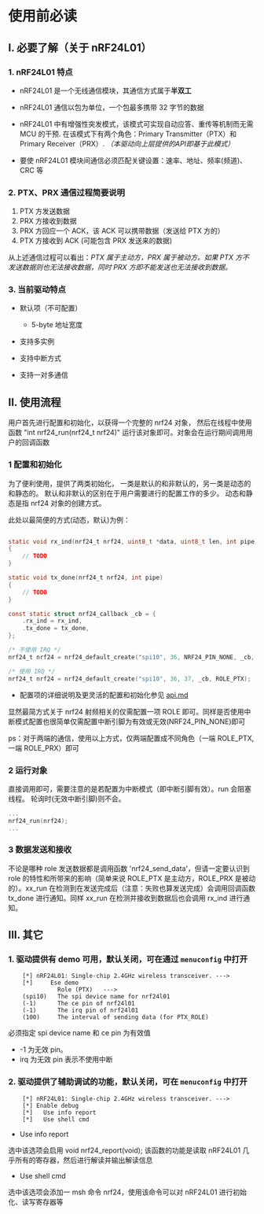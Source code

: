 # 使用前必读

## I. 必要了解（关于 nRF24L01）

### 1. nRF24L01 特点

- nRF24L01 是一个无线通信模块，其通信方式属于**半双工**

- nRF24L01 通信以包为单位，一个包最多携带 32 字节的数据

- nRF24L01 中有增强性突发模式，该模式可实现自动应答、重传等机制而无需 MCU 的干预. 在该模式下有两个角色：Primary Transmitter（PTX）和 Primary Receiver（PRX）. _（本驱动向上层提供的API即基于此模式）_

- 要使 nRF24L01 模块间通信必须匹配关键设置：速率、地址、频率(频道)、CRC 等

### 2. PTX、PRX 通信过程**简要说明**

1. PTX 方发送数据
2. PRX 方接收到数据
3. PRX 方回应一个 ACK，该 ACK 可以携带数据（发送给 PTX 方的）
4. PTX 方接收到 ACK (可能包含 PRX 发送来的数据)

从上述通信过程可以看出：_PTX 属于主动方，PRX 属于被动方。如果 PTX 方不发送数据则也无法接收数据，同时 PRX 方即不能发送也无法接收到数据。_

### 3. 当前驱动特点

- 默认项（不可配置）
    - 5-byte 地址宽度

- 支持多实例
- 支持中断方式
- 支持一对多通信

## II. 使用流程

用户首先进行配置和初始化，以获得一个完整的 nrf24 对象， 然后在线程中使用函数 "int nrf24_run(nrf24_t nrf24)" 运行该对象即可。对象会在运行期间调用用户的回调函数

### 1 配置和初始化

为了便利使用，提供了两类初始化， 一类是默认的和非默认的，另一类是动态的和静态的。 默认和非默认的区别在于用户需要进行的配置工作的多少。 动态和静态是指 nrf24 对象的创建方式。

此处以最简便的方式(动态，默认)为例：

```c

static void rx_ind(nrf24_t nrf24, uint8_t *data, uint8_t len, int pipe)
{
    // TODO
}

static void tx_done(nrf24_t nrf24, int pipe)
{
    // TODO
}

const static struct nrf24_callback _cb = {
    .rx_ind = rx_ind,
    .tx_done = tx_done,
};

/* 不使用 IRQ */
nrf24_t nrf24 = nrf24_default_create("spi10", 36, NRF24_PIN_NONE, _cb, ROLE_PTX);

/* 使用 IRQ */
nrf24_t nrf24 = nrf24_default_create("spi10", 36, 37, _cb, ROLE_PTX);

```

- 配置项的详细说明及更灵活的配置和初始化参见 [api.md](./api.md)

显然最简方式关于 nrf24 射频相关的仅需配置一项 ROLE 即可。同样是否使用中断模式配置也很简单仅需配置中断引脚为有效或无效(NRF24_PIN_NONE)即可

ps：对于两端的通信，使用以上方式，仅两端配置成不同角色（一端 ROLE_PTX, 一端 ROLE_PRX）即可

### 2 运行对象

直接调用即可，需要注意的是若配置为中断模式（即中断引脚有效）。run 会阻塞线程。 轮询时(无效中断引脚)则不会。

```c
...
nrf24_run(nrf24);
...
```

### 3 数据发送和接收

不论是哪种 role 发送数据都是调用函数 'nrf24_send_data'，但请一定要认识到 role 的特性和所带来的影响（简单来说 ROLE_PTX 是主动方，ROLE_PRX 是被动的）。xx_run 在检测到在发送完成后（注意：失败也算发送完成）会调用回调函数 tx_done 进行通知。同样 xx_run 在检测并接收到数据后也会调用 rx_ind 进行通知。

## III. 其它

### 1. 驱动提供有 demo 可用，默认关闭，可在通过 `menuconfig` 中打开

```shell
    [*] nRF24L01: Single-chip 2.4GHz wireless transceiver. --->
    [*]     Ese demo
              Role (PTX)   --->
    (spi10)   The spi device name for nrf24l01
    (-1)      The ce pin of nrf24l01
    (-1)      The irq pin of nrf24l01
    (100)     The interval of sending data (for PTX_ROLE)
```

必须指定 spi device name 和 ce pin 为有效值

- -1 为无效 pin。
- irq 为无效 pin 表示不使用中断

### 2. 驱动提供了辅助调试的功能，默认关闭，可在 `menuconfig` 中打开

```shell
    [*] nRF24L01: Single-chip 2.4GHz wireless transceiver. --->
    [*] Enable debug
    [*]   Use info report
    [*]   Use shell cmd
```

- Use info report

选中该选项会启用 void nrf24_report(void); 该函数的功能是读取 nRF24L01 几乎所有的寄存器，然后进行解读并输出解读信息

- Use shell cmd

选中该选项会添加一 msh 命令 nrf24，使用该命令可以对 nRF24L01 进行初始化、读写寄存器等
